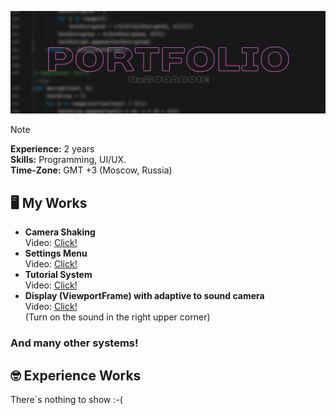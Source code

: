 ![portfolio-image](https://github.com/0x800A001E/folio/blob/79c3b3a29d0a31e270049c63e86593de6d7f23e4/portfolio.png)
> [!Note]
> **Experience:** 2 years<br>
> **Skills:** Programming, UI/UX.<br>
> **Time-Zone:** GMT +3 (Moscow, Russia)

## 🖥️ My Works

 - **Camera Shaking**<br>
Video: [Click!](https://i.imgur.com/BuyIHhr.mp4)
 - **Settings Menu**<br>
Video: [Click!](https://i.imgur.com/LZUEFMo.mp4)
 - **Tutorial System**<br>
Video: [Click!](https://i.imgur.com/DG7JTPT.mp4)<br>
 - **Display (ViewportFrame) with adaptive to sound camera**<br>
Video: [Click!](https://imgur.com/6fR2ygd)<br> (Turn on the sound in the right upper corner)
### And many other systems!

## 🤓 Experience Works
There`s nothing to show :-(
